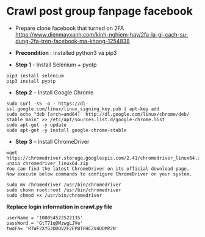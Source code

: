 # Crawl post group fanpage facebook
- Prepare clone facebook that turned on 2FA  https://www.dienmayxanh.com/kinh-nghiem-hay/2fa-la-gi-cach-su-dung-2fa-tren-facebook-ma-khong-1254838
- **Precondition** : Installed python3 và pip3 

-  **Step 1**  - Install Selenium + pyotp
```
pip3 install selenium
pip3 install pyotp
```

- **Step 2** – Install Google Chrome
```
sudo curl -sS -o - https://dl-ssl.google.com/linux/linux_signing_key.pub | apt-key add
sudo echo "deb [arch=amd64]  http://dl.google.com/linux/chrome/deb/ stable main" >> /etc/apt/sources.list.d/google-chrome.list
sudo apt-get -y update
sudo apt-get -y install google-chrome-stable
```

- **Step 3** – Install ChromeDriver
```
wget https://chromedriver.storage.googleapis.com/2.41/chromedriver_linux64.zip
unzip chromedriver_linux64.zip
You can find the latest ChromeDriver on its official download page. Now execute below commands to configure ChromeDriver on your system.

sudo mv chromedriver /usr/bin/chromedriver
sudo chown root:root /usr/bin/chromedriver
sudo chmod +x /usr/bin/chromedriver
```

**Replace login information in crawl.py file**

```
userName = '100054522522135'
passWord = 'GtT71qOMzwgLJVe'
twoFa= 'RTWF2XYGJDDQV2F2EPBTFHCZV4DDMP2N'
```

